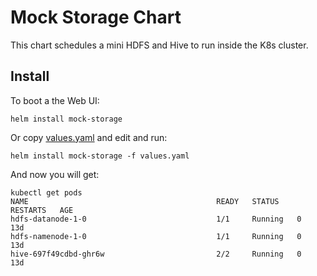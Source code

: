 # Mock Storage Chart

This chart schedules a mini HDFS and Hive to run inside the K8s cluster.

## Install

To boot a the Web UI:

```
helm install mock-storage
```

Or copy [values.yaml](values.yaml) and edit and run:

```
helm install mock-storage -f values.yaml
```

And now you will get:

```
kubectl get pods
NAME                                          READY   STATUS    RESTARTS   AGE
hdfs-datanode-1-0                             1/1     Running   0          13d
hdfs-namenode-1-0                             1/1     Running   0          13d
hive-697f49cdbd-ghr6w                         2/2     Running   0          13d
```
